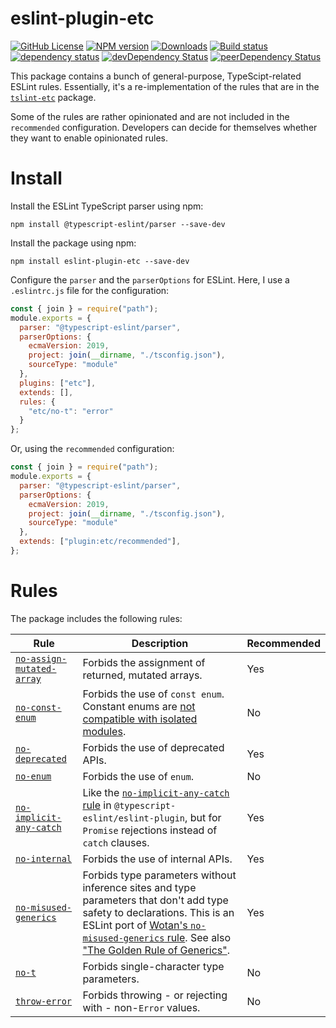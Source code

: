# eslint-plugin-etc

[![GitHub License](https://img.shields.io/badge/license-MIT-blue.svg)](https://github.com/cartant/eslint-plugin-etc/blob/master/LICENSE)
[![NPM version](https://img.shields.io/npm/v/eslint-plugin-etc.svg)](https://www.npmjs.com/package/eslint-plugin-etc)
[![Downloads](http://img.shields.io/npm/dm/eslint-plugin-etc.svg)](https://npmjs.org/package/eslint-plugin-etc)
[![Build status](https://img.shields.io/circleci/build/github/cartant/eslint-plugin-etc?token=8ebc6af0847545d4c2346f5ffaedee508b55ce38)](https://app.circleci.com/pipelines/github/cartant)
[![dependency status](https://img.shields.io/david/cartant/eslint-plugin-etc.svg)](https://david-dm.org/cartant/eslint-plugin-etc)
[![devDependency Status](https://img.shields.io/david/dev/cartant/eslint-plugin-etc.svg)](https://david-dm.org/cartant/eslint-plugin-etc#info=devDependencies)
[![peerDependency Status](https://img.shields.io/david/peer/cartant/eslint-plugin-etc.svg)](https://david-dm.org/cartant/eslint-plugin-etc#info=peerDependencies)

This package contains a bunch of general-purpose, TypeScipt-related ESLint rules. Essentially, it's a re-implementation of the rules that are in the [`tslint-etc`](https://github.com/cartant/tslint-etc) package.

Some of the rules are rather opinionated and are not included in the `recommended` configuration. Developers can decide for themselves whether they want to enable opinionated rules.

# Install

Install the ESLint TypeScript parser using npm:

```
npm install @typescript-eslint/parser --save-dev
```

Install the package using npm:

```
npm install eslint-plugin-etc --save-dev
```

Configure the `parser` and the `parserOptions` for ESLint. Here, I use a `.eslintrc.js` file for the configuration:

```js
const { join } = require("path");
module.exports = {
  parser: "@typescript-eslint/parser",
  parserOptions: {
    ecmaVersion: 2019,
    project: join(__dirname, "./tsconfig.json"),
    sourceType: "module"
  },
  plugins: ["etc"],
  extends: [],
  rules: {
    "etc/no-t": "error"
  }
};
```

Or, using the `recommended` configuration:

```js
const { join } = require("path");
module.exports = {
  parser: "@typescript-eslint/parser",
  parserOptions: {
    ecmaVersion: 2019,
    project: join(__dirname, "./tsconfig.json"),
    sourceType: "module"
  },
  extends: ["plugin:etc/recommended"],
};
```

# Rules

The package includes the following rules:

| Rule | Description | Recommended |
| --- | --- | --- |
| [`no-assign-mutated-array`](https://github.com/cartant/eslint-plugin-etc/blob/main/docs/rules/no-assign-mutated-array.md) | Forbids the assignment of returned, mutated arrays. | Yes |
| [`no-const-enum`](https://github.com/cartant/eslint-plugin-etc/blob/main/docs/rules/no-const-enum.md) | Forbids the use of `const enum`. Constant enums are [not compatible with isolated modules](https://ncjamieson.com/dont-export-const-enums/). | No |
| [`no-deprecated`](https://github.com/cartant/eslint-plugin-etc/blob/main/docs/rules/no-deprecated.md) | Forbids the use of deprecated APIs. | Yes |
| [`no-enum`](https://github.com/cartant/eslint-plugin-etc/blob/main/docs/rules/no-enum.md) | Forbids the use of `enum`. | No |
| [`no-implicit-any-catch`](https://github.com/cartant/eslint-plugin-etc/blob/main/docs/rules/no-implicit-any-catch.md) | Like the [`no-implicit-any-catch` rule](https://github.com/typescript-eslint/typescript-eslint/blob/e01204931e460f5e6731abc443c88d666ca0b07a/packages/eslint-plugin/docs/rules/no-implicit-any-catch.md) in `@typescript-eslint/eslint-plugin`, but for `Promise` rejections instead of `catch` clauses. | Yes |
| [`no-internal`](https://github.com/cartant/eslint-plugin-etc/blob/main/docs/rules/no-internal.md) | Forbids the use of internal APIs. | Yes |
| [`no-misused-generics`](https://github.com/cartant/eslint-plugin-etc/blob/main/docs/rules/no-misused-generics.md) | Forbids type parameters without inference sites and type parameters that don't add type safety to declarations. This is an ESLint port of [Wotan's `no-misused-generics` rule](https://github.com/fimbullinter/wotan/blob/11368a193ba90a9e79b9f6ab530be1b434b122de/packages/mimir/docs/no-misused-generics.md). See also ["The Golden Rule of Generics"](https://effectivetypescript.com/2020/08/12/generics-golden-rule/). | Yes |
| [`no-t`](https://github.com/cartant/eslint-plugin-etc/blob/main/docs/rules/no-t.md) | Forbids single-character type parameters. | No |
| [`throw-error`](https://github.com/cartant/eslint-plugin-etc/blob/main/docs/rules/throw-error.md) | Forbids throwing - or rejecting with - non-`Error` values. | No |